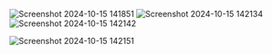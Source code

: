 ![Screenshot 2024-10-15 141851](https://github.com/user-attachments/assets/96f54e04-f89a-4142-b9ae-f6c4fb4a6fe8)
![Screenshot 2024-10-15 142134](https://github.com/user-attachments/assets/f4c40d4b-fdda-4794-af9b-4bc1b065ac89)
![Screenshot 2024-10-15 142142](https://github.com/user-attachments/assets/fc637405-526f-4a4d-8ea6-f4824c95b7ea)

![Screenshot 2024-10-15 142151](https://github.com/user-attachments/assets/ea20b11e-8a30-4bdb-b0dd-bb86ba68b8af)
